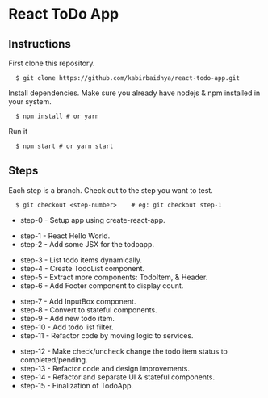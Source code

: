# React ToDo App

## Instructions
First clone this repository.

      $ git clone https://github.com/kabirbaidhya/react-todo-app.git
 
Install dependencies. Make sure you already have nodejs & npm installed in your system.

      $ npm install # or yarn
 
Run it

      $ npm start # or yarn start

## Steps

Each step is a branch. Check out to the step you want to test.

      $ git checkout <step-number>    # eg: git checkout step-1
 
+ step-0 - Setup app using create-react-app.
- step-1 - React Hello World.
- step-2 - Add some JSX for the todoapp.
+ step-3 - List todo items dynamically.
+ step-4 - Create TodoList component.
+ step-5 - Extract more components: TodoItem, & Header.
+ step-6 - Add Footer component to display count.
- step-7 - Add InputBox component.
- step-8 - Convert to stateful components.
- step-9 - Add new todo item.
- step-10 - Add todo list filter.
- step-11 - Refactor code by moving logic to services.
+ step-12 - Make check/uncheck change the todo item status to completed/pending.
+ step-13 - Refactor code and design improvements.
+ step-14 - Refactor and separate UI & stateful components.
+ step-15 - Finalization of TodoApp.
